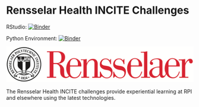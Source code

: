 
# Rensselar Health INCITE Challenges

RStudio:
[![Binder](http://mybinder.org/badge.svg)](http://beta.mybinder.org/v2/gh/HealthINCITE/challenges/master?urlpath=rstudio)

Python Environment:
[![Binder](http://mybinder.org/badge.svg)](http://beta.mybinder.org/v2/gh/HealthINCITE/challenges/master)

![](images/rensselaer.png)

The Rensselar Health INCITE challenges provide experiential learning at RPI and elsewhere using the latest technologies.

